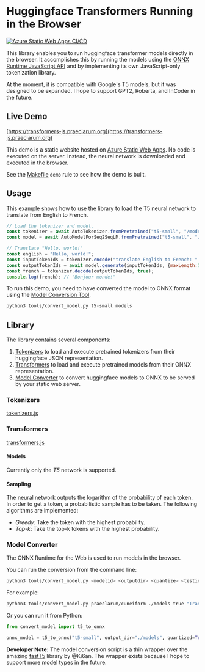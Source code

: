 # Huggingface Transformers Running in the Browser

[![Azure Static Web Apps CI/CD](https://github.com/praeclarum/transformers-js/actions/workflows/azure-static-web-apps-gentle-desert-0ddc8ce10.yml/badge.svg)](https://github.com/praeclarum/transformers-js/actions/workflows/azure-static-web-apps-gentle-desert-0ddc8ce10.yml)

This library enables you to run huggingface transformer models directly in the browser.
It accomplishes this by running the models using the
[ONNX Runtime JavaScript API](https://github.com/microsoft/onnxruntime/tree/main/js)
and by implementing its own JavaScript-only tokenization library.

At the moment, it is compatible with Google's T5 models, but it was designed to be expanded.
I hope to support GPT2, Roberta, and InCoder in the future.


## Live Demo

[https://transformers-js.praeclarum.org](https://transformers-js.praeclarum.org)

This demo is a static website hosted on [Azure Static Web Apps](https://azure.microsoft.com/en-us/services/app-service/static/).
No code is executed on the server. Instead, the neural network is downloaded and executed in the browser.

See the [Makefile](Makefile) `demo` rule to see how the demo is built.


## Usage

This example shows how to use the library to load the T5 neural network to translate from English to French.

```js
// Load the tokenizer and model.
const tokenizer = await AutoTokenizer.fromPretrained("t5-small", "/models");
const model = await AutoModelForSeq2SeqLM.fromPretrained("t5-small", "/models");

// Translate "Hello, world!"
const english = "Hello, world!";
const inputTokenIds = tokenizer.encode("translate English to French: " + english);
const outputTokenIds = await model.generate(inputTokenIds, {maxLength:50,topK:10});
const french = tokenizer.decode(outputTokenIds, true);
console.log(french); // "Bonjour monde!"
```

To run this demo, you need to have converted the model to ONNX format using the [Model Conversion Tool](#model-converter).

```bash
python3 tools/convert_model.py t5-small models
```


## Library

The library contains several components:

1. [Tokenizers](#tokenizers) to load and execute pretrained tokenizers from their huggingface JSON representation.
2. [Transformers](#transformers) to load and execute pretrained models from their ONNX representation.
3. [Model Converter](#model-converter) to convert huggingface models to ONNX to be served by your static web server.


### Tokenizers

[tokenizers.js](src/tokenizers.js)


### Transformers

[transformers.js](src/transformers.js)


#### Models

Currently only the *T5* network is supported.


#### Sampling

The neural network outputs the logarithm of the probability of each token.
In order to get a token, a probabilistic sample has to be taken.
The following algorithms are implemented:

* *Greedy*: Take the token with the highest probability.
* *Top-k*: Take the top-k tokens with the highest probability.


### Model Converter

The ONNX Runtime for the Web is used to run models in the browser.

You can run the conversion from the command line:

```bash
python3 tools/convert_model.py <modelid> <outputdir> <quantize> <testinput>
```

For example:

```bash
python3 tools/convert_model.py praeclarum/cuneiform ./models true "Translate Akkadian to English: lugal"
```

Or you can run it from Python:

```python
from convert_model import t5_to_onnx

onnx_model = t5_to_onnx("t5-small", output_dir="./models", quantized=True)
```

**Developer Note:** The model conversion script is a thin wrapper over the amazing
[fastT5](https://github.com/Ki6an/fastT5) library by @Ki6an.
The wrapper exists because I hope to support more model types in the future.
